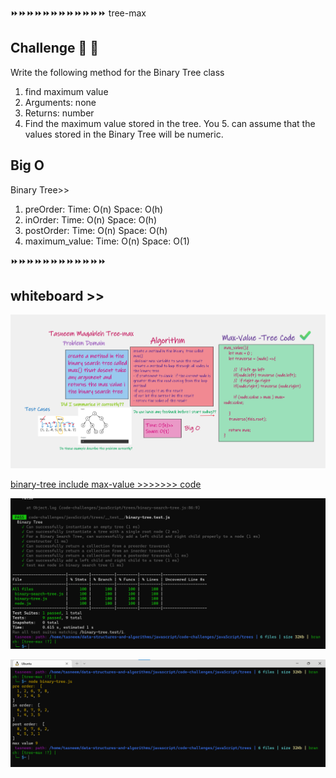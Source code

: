 ⏩⏩⏩⏩⏩⏩⏩⏩⏩⏩⏩⏩
tree-max

## Challenge 💪 💪
Write the following method for the Binary Tree class

1. find maximum value
2. Arguments: none
3. Returns: number
4. Find the maximum value stored in the tree. You 5. can assume that the values stored in the Binary Tree will be numeric.


## Big O
Binary Tree>>
1. preOrder: Time: O(n) Space: O(h) 
2. inOrder: Time: O(n) Space: O(h) 
3. postOrder: Time: O(n) Space: O(h) 
4. maximum_value: Time: O(n) Space: O(1) 


⏩⏩⏩⏩⏩⏩⏩⏩⏩⏩⏩⏩

## whiteboard >>

![max-tree](./assest/Whiteboard(1).png)


[binary-tree include max-value  >>>>>>> code](./binary-tree.js)



![test pass](./assest/max-pass-test.png)



![result  max](./assest/max-tree.png)